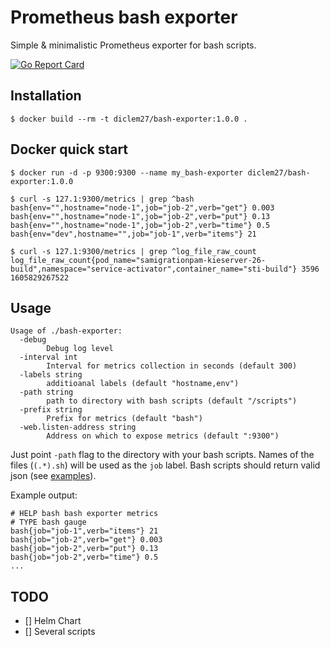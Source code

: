 # Prometheus bash exporter

Simple & minimalistic Prometheus exporter for bash scripts.

[![Go Report Card](https://goreportcard.com/badge/github.com/stedc1976/bash-exporter)](https://goreportcard.com/badge/github.com/stedc1976/bash-exporter)

## Installation

```console
$ docker build --rm -t diclem27/bash-exporter:1.0.0 .
```

## Docker quick start

```console
$ docker run -d -p 9300:9300 --name my_bash-exporter diclem27/bash-exporter:1.0.0
```

```console
$ curl -s 127.1:9300/metrics | grep ^bash
bash{env="",hostname="node-1",job="job-2",verb="get"} 0.003
bash{env="",hostname="node-1",job="job-2",verb="put"} 0.13
bash{env="",hostname="node-1",job="job-2",verb="time"} 0.5
bash{env="dev",hostname="",job="job-1",verb="items"} 21
```
```console
$ curl -s 127.1:9300/metrics | grep ^log_file_raw_count
log_file_raw_count{pod_name="samigrationpam-kieserver-26-build",namespace="service-activator",container_name="sti-build"} 3596 1605829267522
```

## Usage

```console
Usage of ./bash-exporter:
  -debug
    	Debug log level
  -interval int
    	Interval for metrics collection in seconds (default 300)
  -labels string
    	additioanal labels (default "hostname,env")
  -path string
    	path to directory with bash scripts (default "/scripts")
  -prefix string
    	Prefix for metrics (default "bash")
  -web.listen-address string
    	Address on which to expose metrics (default ":9300")
```

Just point `-path` flag to the directory with your bash scripts. Names of the files (`(.*).sh`) will be used as the `job` label. Bash scripts should return valid json (see [examples](https://github.com/stedc1976/bash-exporter)).

Example output:
```console
# HELP bash bash exporter metrics
# TYPE bash gauge
bash{job="job-1",verb="items"} 21
bash{job="job-2",verb="get"} 0.003
bash{job="job-2",verb="put"} 0.13
bash{job="job-2",verb="time"} 0.5
...
```

## TODO
- [] Helm Chart
- [] Several scripts
